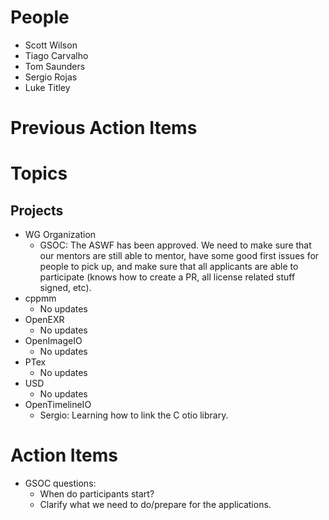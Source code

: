 People
======

- Scott Wilson
- Tiago Carvalho
- Tom Saunders
- Sergio Rojas
- Luke Titley

Previous Action Items
=====================

Topics
======

Projects
--------

- WG Organization
    - GSOC: The ASWF has been approved. We need to make sure that our mentors are still able to mentor, have some good first issues for people to pick up, and make sure that all applicants are able to participate (knows how to create a PR, all license related stuff signed, etc).
- cppmm
    - No updates
- OpenEXR
    - No updates
- OpenImageIO
    - No updates
- PTex
    - No updates
- USD
    - No updates
- OpenTimelineIO
    - Sergio: Learning how to link the C otio library.

Action Items
============

- GSOC questions:
    - When do participants start?
    - Clarify what we need to do/prepare for the applications.
